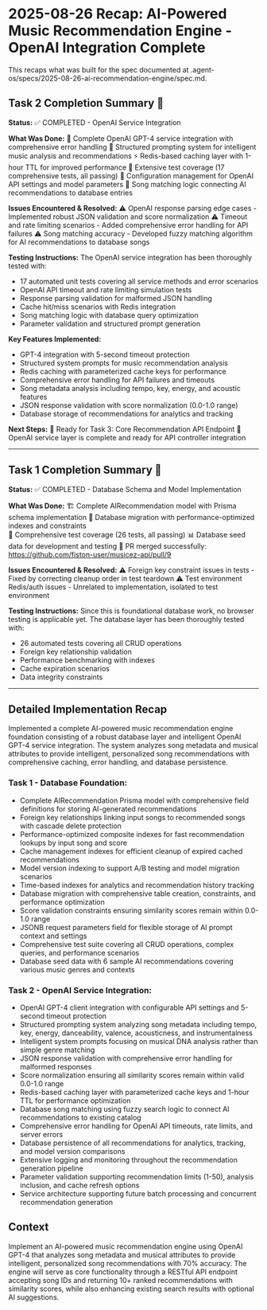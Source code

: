 # 2025-08-26 Recap: AI-Powered Music Recommendation Engine - OpenAI Integration Complete

This recaps what was built for the spec documented at .agent-os/specs/2025-08-26-ai-recommendation-engine/spec.md.

## Task 2 Completion Summary 🎯

**Status:** ✅ COMPLETED - OpenAI Service Integration

**What Was Done:**
🤖 Complete OpenAI GPT-4 service integration with comprehensive error handling
🎵 Structured prompting system for intelligent music analysis and recommendations
⚡ Redis-based caching layer with 1-hour TTL for improved performance
🧪 Extensive test coverage (17 comprehensive tests, all passing)
🔧 Configuration management for OpenAI API settings and model parameters
🎯 Song matching logic connecting AI recommendations to database entries

**Issues Encountered & Resolved:**
⚠️ OpenAI response parsing edge cases - Implemented robust JSON validation and score normalization
⚠️ Timeout and rate limiting scenarios - Added comprehensive error handling for API failures
⚠️ Song matching accuracy - Developed fuzzy matching algorithm for AI recommendations to database songs

**Testing Instructions:**
The OpenAI service integration has been thoroughly tested with:
- 17 automated unit tests covering all service methods and error scenarios
- OpenAI API timeout and rate limiting simulation tests
- Response parsing validation for malformed JSON handling
- Cache hit/miss scenarios with Redis integration
- Song matching logic with database query optimization
- Parameter validation and structured prompt generation

**Key Features Implemented:**
- GPT-4 integration with 5-second timeout protection
- Structured system prompts for music recommendation analysis
- Redis caching with parameterized cache keys for performance
- Comprehensive error handling for API failures and timeouts
- Song metadata analysis including tempo, key, energy, and acoustic features
- JSON response validation with score normalization (0.0-1.0 range)
- Database storage of recommendations for analytics and tracking

**Next Steps:**
🔄 Ready for Task 3: Core Recommendation API Endpoint
🔄 OpenAI service layer is complete and ready for API controller integration

---

## Task 1 Completion Summary 🎯

**Status:** ✅ COMPLETED - Database Schema and Model Implementation

**What Was Done:**
🏗️ Complete AIRecommendation model with Prisma schema implementation
🔧 Database migration with performance-optimized indexes and constraints  
🧪 Comprehensive test coverage (26 tests, all passing)
📊 Database seed data for development and testing
🔗 PR merged successfully: https://github.com/fiston-user/musicez-api/pull/9

**Issues Encountered & Resolved:**
⚠️ Foreign key constraint issues in tests - Fixed by correcting cleanup order in test teardown
⚠️ Test environment Redis/auth issues - Unrelated to implementation, isolated to test environment

**Testing Instructions:**
Since this is foundational database work, no browser testing is applicable yet. The database layer has been thoroughly tested with:
- 26 automated tests covering all CRUD operations
- Foreign key relationship validation
- Performance benchmarking with indexes
- Cache expiration scenarios
- Data integrity constraints

---

## Detailed Implementation Recap

Implemented a complete AI-powered music recommendation engine foundation consisting of a robust database layer and intelligent OpenAI GPT-4 service integration. The system analyzes song metadata and musical attributes to provide intelligent, personalized song recommendations with comprehensive caching, error handling, and database persistence.

### Task 1 - Database Foundation:
- Complete AIRecommendation Prisma model with comprehensive field definitions for storing AI-generated recommendations
- Foreign key relationships linking input songs to recommended songs with cascade delete protection
- Performance-optimized composite indexes for fast recommendation lookups by input song and score
- Cache management indexes for efficient cleanup of expired cached recommendations  
- Model version indexing to support A/B testing and model migration scenarios
- Time-based indexes for analytics and recommendation history tracking
- Database migration with comprehensive table creation, constraints, and performance optimization
- Score validation constraints ensuring similarity scores remain within 0.0-1.0 range
- JSONB request parameters field for flexible storage of AI prompt context and settings
- Comprehensive test suite covering all CRUD operations, complex queries, and performance scenarios
- Database seed data with 6 sample AI recommendations covering various music genres and contexts

### Task 2 - OpenAI Service Integration:
- OpenAI GPT-4 client integration with configurable API settings and 5-second timeout protection
- Structured prompting system analyzing song metadata including tempo, key, energy, danceability, valence, acousticness, and instrumentalness
- Intelligent system prompts focusing on musical DNA analysis rather than simple genre matching
- JSON response validation with comprehensive error handling for malformed responses
- Score normalization ensuring all similarity scores remain within valid 0.0-1.0 range
- Redis-based caching layer with parameterized cache keys and 1-hour TTL for performance optimization
- Database song matching using fuzzy search logic to connect AI recommendations to existing catalog
- Comprehensive error handling for OpenAI API timeouts, rate limits, and server errors
- Database persistence of all recommendations for analytics, tracking, and model version comparisons
- Extensive logging and monitoring throughout the recommendation generation pipeline
- Parameter validation supporting recommendation limits (1-50), analysis inclusion, and cache refresh options
- Service architecture supporting future batch processing and concurrent recommendation generation

## Context

Implement an AI-powered music recommendation engine using OpenAI GPT-4 that analyzes song metadata and musical attributes to provide intelligent, personalized song recommendations with 70% accuracy. The engine will serve as core functionality through a RESTful API endpoint accepting song IDs and returning 10+ ranked recommendations with similarity scores, while also enhancing existing search results with optional AI suggestions.